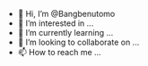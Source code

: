 - 👋 Hi, I’m @Bangbenutomo
- 👀 I’m interested in ...
- 🌱 I’m currently learning ...
- 💞️ I’m looking to collaborate on ...
- 📫 How to reach me ...

<!---
Bangbenutomo/Bangbenutomo is a ✨ special ✨ repository because its `README.md` (this file) appears on your GitHub profile.
You can click the Preview link to take a look at your changes.
--->

